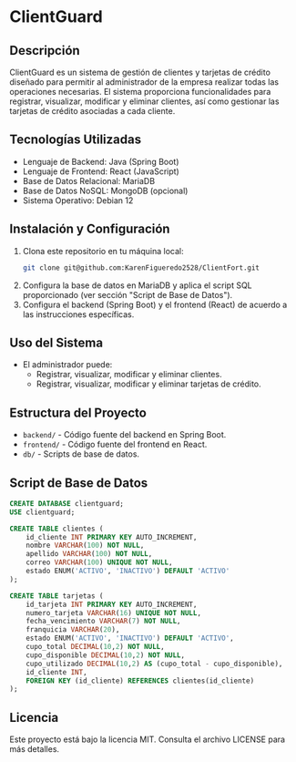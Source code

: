 # ClientGuard

## Descripción
ClientGuard es un sistema de gestión de clientes y tarjetas de crédito diseñado para permitir al administrador de la empresa realizar todas las operaciones necesarias. El sistema proporciona funcionalidades para registrar, visualizar, modificar y eliminar clientes, así como gestionar las tarjetas de crédito asociadas a cada cliente.

## Tecnologías Utilizadas
- Lenguaje de Backend: Java (Spring Boot)
- Lenguaje de Frontend: React (JavaScript)
- Base de Datos Relacional: MariaDB
- Base de Datos NoSQL: MongoDB (opcional)
- Sistema Operativo: Debian 12

## Instalación y Configuración
1. Clona este repositorio en tu máquina local:
   ```bash
   git clone git@github.com:KarenFigueredo2528/ClientFort.git
   ```
2. Configura la base de datos en MariaDB y aplica el script SQL proporcionado (ver sección "Script de Base de Datos").
3. Configura el backend (Spring Boot) y el frontend (React) de acuerdo a las instrucciones específicas.

## Uso del Sistema
- El administrador puede:
  - Registrar, visualizar, modificar y eliminar clientes.
  - Registrar, visualizar, modificar y eliminar tarjetas de crédito.

## Estructura del Proyecto
- `backend/` - Código fuente del backend en Spring Boot.
- `frontend/` - Código fuente del frontend en React.
- `db/` - Scripts de base de datos.

## Script de Base de Datos
```sql
CREATE DATABASE clientguard;
USE clientguard;

CREATE TABLE clientes (
    id_cliente INT PRIMARY KEY AUTO_INCREMENT,
    nombre VARCHAR(100) NOT NULL,
    apellido VARCHAR(100) NOT NULL,
    correo VARCHAR(100) UNIQUE NOT NULL,
    estado ENUM('ACTIVO', 'INACTIVO') DEFAULT 'ACTIVO'
);

CREATE TABLE tarjetas (
    id_tarjeta INT PRIMARY KEY AUTO_INCREMENT,
    numero_tarjeta VARCHAR(16) UNIQUE NOT NULL,
    fecha_vencimiento VARCHAR(7) NOT NULL,
    franquicia VARCHAR(20),
    estado ENUM('ACTIVO', 'INACTIVO') DEFAULT 'ACTIVO',
    cupo_total DECIMAL(10,2) NOT NULL,
    cupo_disponible DECIMAL(10,2) NOT NULL,
    cupo_utilizado DECIMAL(10,2) AS (cupo_total - cupo_disponible),
    id_cliente INT,
    FOREIGN KEY (id_cliente) REFERENCES clientes(id_cliente)
);
```

## Licencia
Este proyecto está bajo la licencia MIT. Consulta el archivo LICENSE para más detalles.

